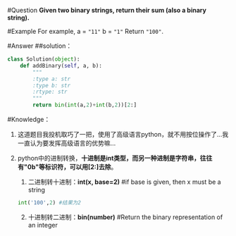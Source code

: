 #Question
**Given two binary strings, return their sum (also a binary string).**

#Example
For example,
a = `"11"`
b = `"1"`
Return `"100"`.

#Answer
##solution：
```python
class Solution(object):
    def addBinary(self, a, b):
        """
        :type a: str
        :type b: str
        :rtype: str
        """
        return bin(int(a,2)+int(b,2))[2:]
```

#Knowledge：

1. 这道题目我投机取巧了一把，使用了高级语言python，就不用按位操作了...我一直认为要发挥高级语言的优势嘛...

2. python中的进制转换，**十进制是int类型，而另一种进制是字符串，往往有"0b"等标识符，可以用[2:]去除**。

    1. 二进制转十进制：**int(x, base=2)** #if base is given, then x must be a string

    ```python
    int('100',2) #结果为2
    ```
    2. 十进制转二进制：**bin(number)** #Return the binary representation of an integer


